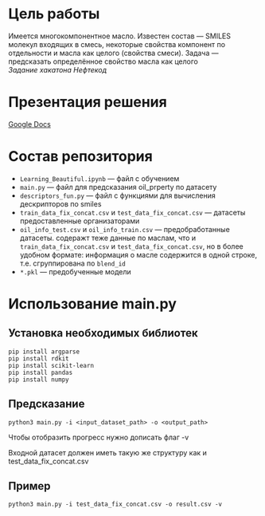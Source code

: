 # Цель работы
Имеется многокомпонентное масло. Известен состав — SMILES молекул входящих в смесь, некоторые свойства компонент по отдельности и масла как целого (свойства смеси). Задача — предсказать определённое свойство масла как целого\
_Задание хакатона Нефтекод_

# Презентация решения
[Google Docs](https://drive.google.com/file/d/119X7WjFnsGW_8am7V1t3InFlBAx8XWbg/view?usp=sharing)

# Состав репозитория
* `Learning_Beautiful.ipynb` — файл с обучением
* `main.py` — файл для предсказания oil_prperty по датасету
* `descriptors_fun.py` — файл с функциями для вычисления дескрипторов по smiles
* `train_data_fix_concat.csv` и `test_data_fix_concat.csv` — датасеты предоставленные организаторами
* `oil_info_test.csv` и `oil_info_train.csv` — предобработанные датасеты. содеражт теже данные по маслам, что и `train_data_fix_concat.csv` и `test_data_fix_concat.csv`, но в более удобном формате: информация о масле содержится в одной строке, т.е. сгруппирована по `blend_id`
* `*.pkl` — предобученные модели

# Использование main.py

## Установка необходимых библиотек
```
pip install argparse
pip install rdkit
pip install scikit-learn
pip install pandas
pip install numpy
```

## Предсказание
```
python3 main.py -i <input_dataset_path> -o <output_path>
```

Чтобы отобразить прогресс нужно дописать флаг -v

Входной датасет должен иметь такую же структуру как и test_data_fix_concat.csv

## Пример
```
python3 main.py -i test_data_fix_concat.csv -o result.csv -v
```
